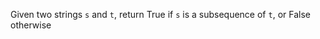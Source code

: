 Given two strings ```s``` and ```t```, return True if ```s``` is a subsequence of ```t```, or False otherwise